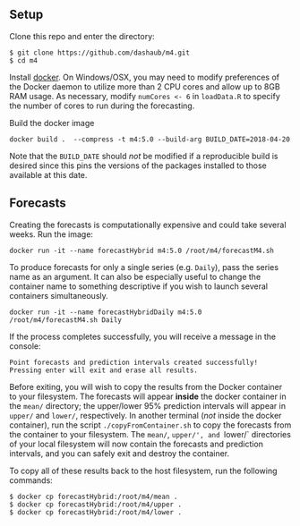 
## Setup
Clone this repo and enter the directory:
```
$ git clone https://github.com/dashaub/m4.git
$ cd m4
```

Install [docker](https://www.docker.com/). On Windows/OSX, you may need to modify preferences of the Docker daemon to utilize more than 2 CPU cores and allow up to 8GB RAM usage. As necessary, modify `numCores <- 6` in `loadData.R` to specify the number of cores to run during the forecasting.

Build the docker image
```
docker build .  --compress -t m4:5.0 --build-arg BUILD_DATE=2018-04-20
```

Note that the `BUILD_DATE` should _not_ be modified if a reproducible build is desired since this pins the versions of the packages installed to those available at this date.

## Forecasts

Creating the forecasts is computationally expensive and could take several weeks. Run the image:
```
docker run -it --name forecastHybrid m4:5.0 /root/m4/forecastM4.sh
```

To produce forecasts for only a single series (e.g. `Daily`), pass the series name as an argument. It can also be especially useful to change the container name to something descriptive if you wish to launch several containers simultaneously.
```
docker run -it --name forecastHybridDaily m4:5.0 /root/m4/forecastM4.sh Daily
```

If the process completes successfully, you will receive a message in the console:
```
Point forecasts and prediction intervals created successfully!
Pressing enter will exit and erase all results.
```
Before exiting, you will wish to copy the results from the Docker container to your filesystem. The forecasts will appear **inside** the docker container in the `mean/` directory; the upper/lower 95% prediction intervals will appear in `upper/` and `lower/`, respectively. In another terminal (_not_ inside the docker container), run the script `./copyFromContainer.sh` to copy the forecasts from the container to your filesystem. The `mean/`, `upper/', and `lower/` directories of your local filesystem will now contain the forecasts and prediction intervals, and you can safely exit and destroy the container.

To copy all of these results back to the host filesystem, run the following commands:
```
$ docker cp forecastHybrid:/root/m4/mean .
$ docker cp forecastHybrid:/root/m4/upper .
$ docker cp forecastHybrid:/root/m4/lower .
```
